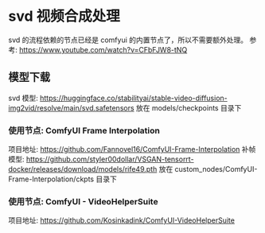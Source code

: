 # svd 视频合成处理
svd 的流程依赖的节点已经是 comfyui 的内置节点了，所以不需要额外处理。
参考: https://www.youtube.com/watch?v=CFbFJW8-tNQ

## 模型下载
svd 模型:
https://huggingface.co/stabilityai/stable-video-diffusion-img2vid/resolve/main/svd.safetensors
放在 models/checkpoints 目录下

### 使用节点: ComfyUI Frame Interpolation
项目地址: https://github.com/Fannovel16/ComfyUI-Frame-Interpolation
补帧模型: 
https://github.com/styler00dollar/VSGAN-tensorrt-docker/releases/download/models/rife49.pth
放在 custom_nodes/ComfyUI-Frame-Interpolation/ckpts 目录下

### 使用节点: ComfyUI - VideoHelperSuite
项目地址: https://github.com/Kosinkadink/ComfyUI-VideoHelperSuite
